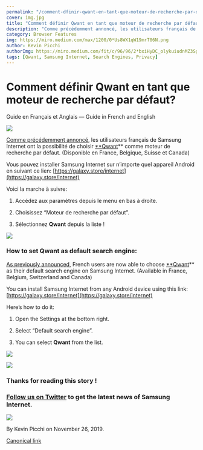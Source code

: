 ```yaml
---
permalink: "/comment-dfinir-qwant-en-tant-que-moteur-de-recherche-par-dfaut--how-to-set-qwant-as-a-default-search-engine-/"
cover: img.jpg
title: "Comment définir Qwant en tant que moteur de recherche par défaut? / How to set Qwant as a default search engine ?"
description: "Comme précédemment annoncé, les utilisateurs français de Samsung Internet ont la possibilité de choisir Qwant comme moteur de recherche par défaut.(Disponible en France, Belgique, Suisse et Canada)"
category: Browser Features
img: https://miro.medium.com/max/1200/0*Us8WX1qW19mrT06N.png
author: Kevin Picchi
authorImg: https://miro.medium.com/fit/c/96/96/2*bxiHyDC_olykuiudnMZ3Sg.png
tags: [Qwant, Samsung Internet, Search Engines, Privacy]
---
```


# Comment définir Qwant en tant que moteur de recherche par défaut?

Guide en Français et Anglais — Guide in French and English

![](https://cdn-images-1.medium.com/max/2850/0*Us8WX1qW19mrT06N.png)

[Comme précédemment annoncé](https://medium.com/p/3e665f5ce310), les utilisateurs français de Samsung Internet ont la possibilité de choisir [**Qwant](https://qwant.com)** comme moteur de recherche par défaut.
(Disponible en France, Belgique, Suisse et Canada)

Vous pouvez installer Samsung Internet sur n’importe quel appareil Android en suivant ce lien: [https://galaxy.store/internet](https://galaxy.store/internet)

Voici la marche à suivre:

1. Accédez aux paramètres depuis le menu en bas à droite.

1. Choisissez “Moteur de recherche par défaut”.

1. Sélectionnez **Qwant** depuis la liste !

![](https://cdn-images-1.medium.com/max/2000/1*rBzrNH8CvERzhrsF4WXvrA.gif)

### How to set Qwant as default search engine:

[As previously announced](https://medium.com/p/3e665f5ce310), French users are now able to choose [**Qwant](https://qwant.com)** as their default search engine on Samsung Internet.
(Available in France, Belgium, Switzerland and Canada)

You can install Samsung Internet from any Android device using this link: [https://galaxy.store/internet](https://galaxy.store/internet)

Here’s how to do it:

1. Open the Settings at the bottom right.

1. Select “Default search engine”.

1. You can select **Qwant** from the list.

![](https://cdn-images-1.medium.com/max/2000/1*rBzrNH8CvERzhrsF4WXvrA.gif)

![](https://cdn-images-1.medium.com/max/4000/1*FyajxHz9TjZhp3J2vGiDHg.png)

### Thanks for reading this story !

### [Follow us on Twitter](https://twitter.com/SamsungInternet) to get the latest news of Samsung Internet.

![](https://cdn-images-1.medium.com/max/4000/1*mX6R3jqLIg2zy3MrlBrQmg.png)



By Kevin Picchi on November 26, 2019.

[Canonical link](https://medium.com/samsung-internet-dev/comment-d%C3%A9finir-qwant-en-tant-que-moteur-de-recherche-par-d%C3%A9faut-4951bb62d46b)
